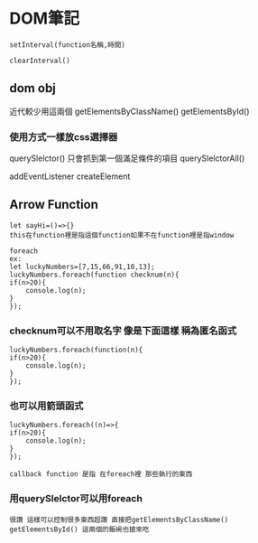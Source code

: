 # DOM筆記
```
setInterval(function名稱,時間)

clearInterval()
```

## dom obj
近代較少用這兩個
getElementsByClassName()
getElementsById()

### 使用方式一樣放css選擇器
querySlelctor() 只會抓到第一個滿足條件的項目
querySlelctorAll()


addEventListener
createElement

## Arrow Function
```
let sayHi=()=>{}
this在function裡是指這個function如果不在function裡是指window
```

```
foreach
ex:
let luckyNumbers=[7,15,66,91,10,13];
luckyNumbers.foreach(function checknum(n){
if(n>20){
    console.log(n);
}
});
```
### checknum可以不用取名字 像是下面這樣 稱為匿名函式
```
luckyNumbers.foreach(function(n){
if(n>20){
    console.log(n);
}
});
```
### 也可以用箭頭函式
```
luckyNumbers.foreach((n)=>{
if(n>20){
    console.log(n);
}
});
```
```
callback function 是指 在foreach裡 那些執行的東西
```
### 用querySlelctor可以用foreach 
```
很讚 這樣可以控制很多東西超讚 直接把getElementsByClassName() getElementsById() 這兩個的飯碗也搶來吃
```

